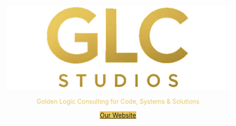 <link href="https://cdn.jsdelivr.net/npm/tailwindcss@2.2.19/dist/tailwind.min.css" rel="stylesheet" />
 
 <header
        class="min-h-screen flex items-center justify-center flex-col text-center px-4"
      >
        <img
          src="./img/glcstudioslogo-transparent-short.png"
          alt="GLC Studios Logo"
          class="w-512 mb-6"
        />
        <p style="color: #e7c75e" class="text-xl md:text-2xl mb-8">
          Golden Logic Consulting for Code, Systems & Solutions
        </p>
        <a
          href="https://glcstudios.com"
          style="background-color: #e7c75e"
          class="text-black px-6 py-3 rounded-full shadow-lg hover:bg-yellow-300 transition-all duration-300"
          >Our Website</a
        >
      </header>
